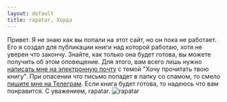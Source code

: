 ```yaml
---
layout: default
title: rapatar, Хорда
---
```


Привет. Я не знаю как вы попали на этот сайт, но он пока не работает.
Его я создал для публикации книги над которой работаю, хотя не уверен что закончу.
Знайте, как только она будет готова, вы можете получить об этом оповещение. Для этого, вам всего лишь нужно [написать мне на электронную почту](mailto:rapatar@gmail.com) с темой "Хочу прочитать твою книгу". При опасении что письмо попадет в папку со спамом, то смело [пишите мне на Телеграм](https://t.me/rapatar).
Если книга будет готова, то надеюсь что вам понравится.
С уважением, rapatar.
![rapatar](https://imgur.com/QvBKJ8x)
